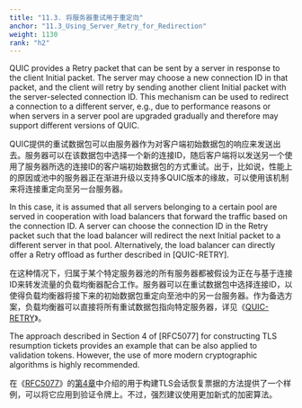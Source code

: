 ```yaml
---
title: "11.3. 将服务器重试用于重定向"
anchor: "11.3_Using_Server_Retry_for_Redirection"
weight: 1130
rank: "h2"
---
```


QUIC provides a Retry packet that can be sent by a server in response to the client Initial packet. The server may choose a new connection ID in that packet, and the client will retry by sending another client Initial packet with the server-selected connection ID. This mechanism can be used to redirect a connection to a different server, e.g., due to performance reasons or when servers in a server pool are upgraded gradually and therefore may support different versions of QUIC.

QUIC提供的重试数据包可以由服务器作为对客户端初始数据包的响应来发送出去。服务器可以在该数据包中选择一个新的连接ID，随后客户端将以发送另一个使用了服务器所选的连接ID的客户端初始数据包的方式重试。出于，比如说，性能上的原因或池中的服务器正在渐进升级以支持多QUIC版本的缘故，可以使用该机制来将连接重定向至另一台服务器。

In this case, it is assumed that all servers belonging to a certain pool are served in cooperation with load balancers that forward the traffic based on the connection ID. A server can choose the connection ID in the Retry packet such that the load balancer will redirect the next Initial packet to a different server in that pool. Alternatively, the load balancer can directly offer a Retry offload as further described in [QUIC-RETRY].

在这种情况下，归属于某个特定服务器池的所有服务器都被假设为正在与基于连接ID来转发流量的负载均衡器配合工作。服务器可以在重试数据包中选择连接ID，以使得负载均衡器将接下来的初始数据包重定向至池中的另一台服务器。作为备选方案，负载均衡器可以直接将所有重试数据包指向特定服务器，详见《[QUIC-RETRY](https://datatracker.ietf.org/doc/html/draft-ietf-quic-retry-offload-00)》。

The approach described in Section 4 of [RFC5077] for constructing TLS resumption tickets provides an example that can be also applied to validation tokens. However, the use of more modern cryptographic algorithms is highly recommended.

在《[RFC5077](https://www.rfc-editor.org/info/rfc5077)》的[第4章](https://www.rfc-editor.org/rfc/rfc5077#section-4)中介绍的用于构建TLS会话恢复票据的方法提供了一个样例，可以将它应用到验证令牌上。不过，强烈建议使用更加新式的加密算法。
